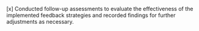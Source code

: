 [x] Conducted follow-up assessments to evaluate the effectiveness of the implemented feedback strategies and recorded findings for further adjustments as necessary.